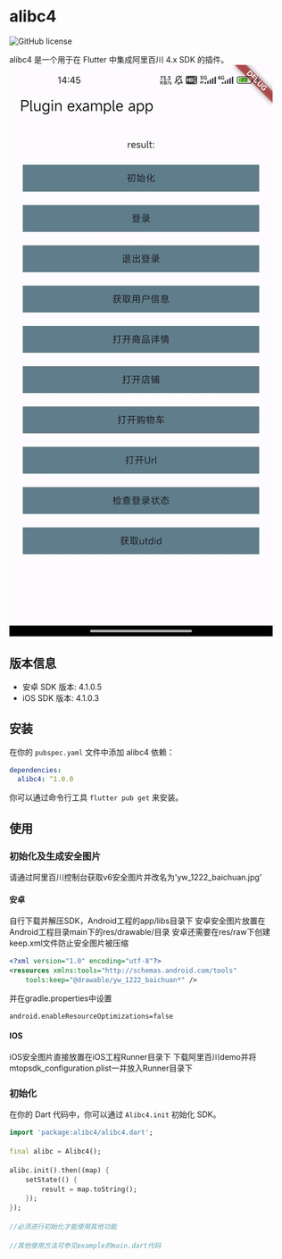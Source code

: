 # alibc4

![GitHub license](https://img.shields.io/badge/license-Apache%202.0-blue.svg)

alibc4 是一个用于在 Flutter 中集成阿里百川 4.x SDK 的插件。
![Image text](https://raw.githubusercontent.com/evendevil66/alibc4/master/images/example.jpg)

## 版本信息

- 安卓 SDK 版本: 4.1.0.5
- iOS SDK 版本: 4.1.0.3

## 安装

在你的 `pubspec.yaml` 文件中添加 alibc4 依赖：

```yaml
dependencies:
  alibc4: ^1.0.0
```

你可以通过命令行工具 `flutter pub get` 来安装。

## 使用

### 初始化及生成安全图片

请通过阿里百川控制台获取v6安全图片并改名为'yw_1222_baichuan.jpg'

#### 安卓

自行下载并解压SDK，Android工程的app/libs目录下
安卓安全图片放置在Android工程目录main下的res/drawable/目录
安卓还需要在res/raw下创建keep.xml文件防止安全图片被压缩

```xml
<?xml version="1.0" encoding="utf-8"?>
<resources xmlns:tools="http://schemas.android.com/tools"
    tools:keep="@drawable/yw_1222_baichuan*" />
```

并在gradle.properties中设置

```properties
android.enableResourceOptimizations=false
```

#### IOS

iOS安全图片直接放置在iOS工程Runner目录下
下载阿里百川demo并将mtopsdk_configuration.plist一并放入Runner目录下

### 初始化

在你的 Dart 代码中，你可以通过 `Alibc4.init` 初始化 SDK。

```dart
import 'package:alibc4/alibc4.dart';

final alibc = Alibc4();

alibc.init().then((map) {
    setState(() {
        result = map.toString();
    });
});

//必须进行初始化才能使用其他功能

//其他使用方法可参见example的main.dart代码
```

